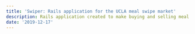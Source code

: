 ```yaml
---
title: 'Swiper: Rails application for the UCLA meal swipe market'
description: Rails application created to make buying and selling meal swipes easier
date: '2019-12-17'
---
```


